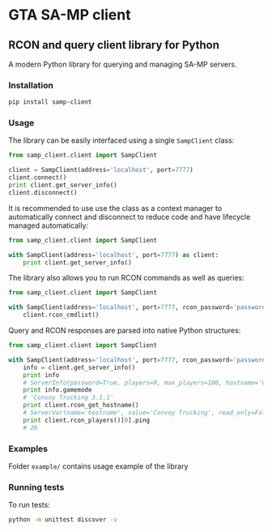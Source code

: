 # GTA SA-MP client 

## RCON and query client library for  Python

A modern Python library for querying and managing SA-MP servers. 

### Installation
```bash
pip install samp-client
```

### Usage
The library can be easily interfaced using a single `SampClient` class:
```python
from samp_client.client import SampClient

client = SampClient(address='localhost', port=7777)
client.connect()
print client.get_server_info()
client.disconnect()
```

It is recommended to use use the class as a context manager to automatically connect and disconnect to reduce code and have lifecycle managed automatically:
```python
from samp_client.client import SampClient

with SampClient(address='localhost', port=7777) as client:
    print client.get_server_info()
```

The library also allows you to run RCON commands as well as queries:
```python
from samp_client.client import SampClient

with SampClient(address='localhost', port=7777, rcon_password='password') as client:
    client.rcon_cmdlist()
```

Query and RCON responses are parsed into native Python structures:
```python
from samp_client.client import SampClient

with SampClient(address='localhost', port=7777, rcon_password='password') as client:
    info = client.get_server_info()
    print info
    # ServerInfo(password=True, players=9, max_players=100, hostname='Convoy Trucking', gamemode='Convoy Trucking 3.1.1', language='English')
    print info.gamemode
    # 'Convoy Trucking 3.1.1'
    print client.rcon_get_hostname()
    # ServerVar(name='hostname', value='Convoy Trucking', read_only=False)
    print client.rcon_players()[0].ping
    # 26
```


### Examples
Folder `example/` contains usage example of the library

### Running tests
To run tests:
```bash
python -m unittest discover -v
```